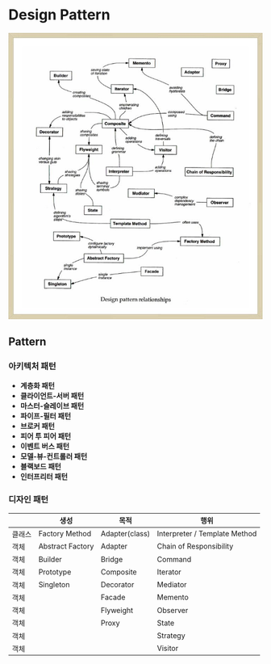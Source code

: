 # Design Pattern 

![Design Pattern](https://github.com/keepinmindsh/lines_edu/blob/main/designpattern/designpatterrelationship.png)

## Pattern 

### 아키텍처 패턴 

- **계층화 패턴** 
- **클라이언트-서버 패턴** 
- **마스터-슬레이브 패턴** 
- **파이프-필터 패턴** 
- **브로커 패턴** 
- **피어 투 피어 패턴** 
- **이벤트 버스 패턴** 
- **모델-뷰-컨트롤러 패턴** 
- **블랙보드 패턴** 
- **인터프리터 패턴** 

### 디자인 패턴 

||생성|목적|행위|
|---|---|---|---|
|클래스|Factory Method|Adapter(class)|Interpreter / Template Method|
|객체|Abstract Factory|Adapter|Chain of Responsibility|
|객체|Builder|Bridge|Command|
|객체|Prototype|Composite|Iterator|
|객체|Singleton|Decorator|Mediator|
|객체||Facade|Memento|
|객체||Flyweight|Observer|
|객체||Proxy|State|
|객체|||Strategy|
|객체|||Visitor|
